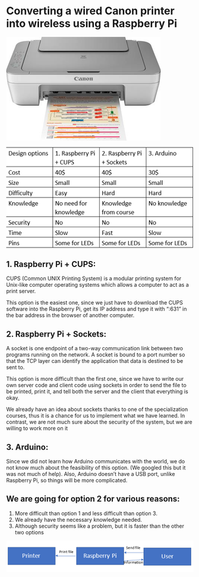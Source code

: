 # Converting a wired Canon printer into wireless using a Raspberry Pi

![Printer](./Resources/printer.jpeg)

![Table](./Resources/table.png)

## 1. Raspberry Pi + CUPS:

CUPS (Common UNIX Printing System) is a modular printing system for Unix-like computer operating systems which allows a computer to act as a print server.

This option is the easiest one, since we just have to download the CUPS software into the Raspberry Pi, get its IP address and type it with “:631” in the bar address in the browser of another computer.

## 2. Raspberry Pi + Sockets:

A socket is one endpoint of a two-way communication link between two programs running on the network. A socket is bound to a port number so that the TCP layer can identify the application that data is destined to be sent to.

This option is more difficult than the first one, since we have to write our own server code and client code using sockets in order to send the file to be printed, print it, and tell both the server and the client that everything is okay.

We already have an idea about sockets thanks to one of the specialization courses, thus it is a chance for us to implement what we have learned. In contrast, we are not much sure about the security of the system, but we are willing to work more on it

## 3. Arduino:

Since we did not learn how Arduino communicates with the world, we do not know much about the feasibility of this option. (We googled this but it was not much of help). Also, Arduino doesn’t have a USB port, unlike Raspberry Pi, so things will be more complicated.

## We are going for option 2 for various reasons:

1. More difficult than option 1 and less difficult than option 3.
2. We already have the necessary knowledge needed.
3. Although security seems like a problem, but it is faster than the other two options

![Chart](./Resources/chart.png)
